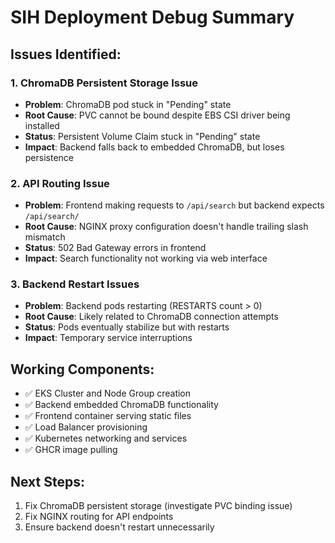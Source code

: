 # SIH Deployment Debug Summary

## Issues Identified:

### 1. ChromaDB Persistent Storage Issue
- **Problem**: ChromaDB pod stuck in "Pending" state
- **Root Cause**: PVC cannot be bound despite EBS CSI driver being installed
- **Status**: Persistent Volume Claim stuck in "Pending" state
- **Impact**: Backend falls back to embedded ChromaDB, but loses persistence

### 2. API Routing Issue  
- **Problem**: Frontend making requests to `/api/search` but backend expects `/api/search/`
- **Root Cause**: NGINX proxy configuration doesn't handle trailing slash mismatch
- **Status**: 502 Bad Gateway errors in frontend
- **Impact**: Search functionality not working via web interface

### 3. Backend Restart Issues
- **Problem**: Backend pods restarting (RESTARTS count > 0)
- **Root Cause**: Likely related to ChromaDB connection attempts
- **Status**: Pods eventually stabilize but with restarts
- **Impact**: Temporary service interruptions

## Working Components:
- ✅ EKS Cluster and Node Group creation
- ✅ Backend embedded ChromaDB functionality  
- ✅ Frontend container serving static files
- ✅ Load Balancer provisioning
- ✅ Kubernetes networking and services
- ✅ GHCR image pulling

## Next Steps:
1. Fix ChromaDB persistent storage (investigate PVC binding issue)
2. Fix NGINX routing for API endpoints
3. Ensure backend doesn't restart unnecessarily
